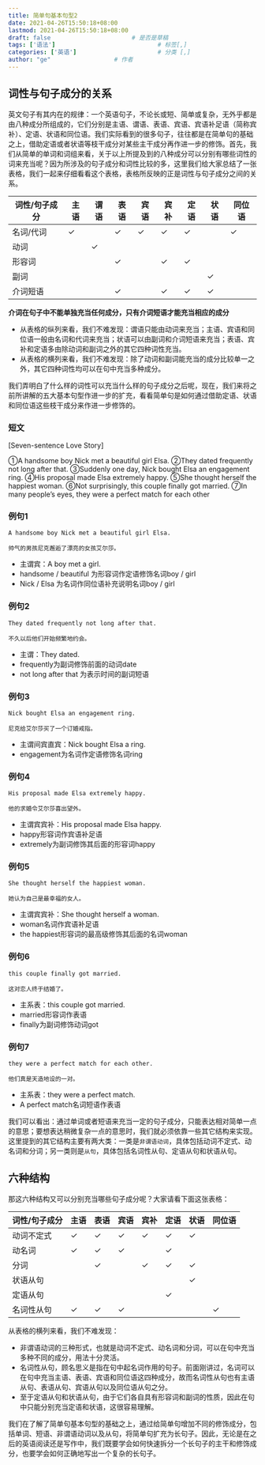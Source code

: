 ```yaml
---
title: 简单句基本句型2
date: 2021-04-26T15:50:18+08:00
lastmod: 2021-04-26T15:50:18+08:00
draft: false                       # 是否是草稿
tags: ['语法']                             # 标签[,]
categories: ['英语']                       # 分类 [,]
author: "ge"                  # 作者
---
```


## 词性与句子成分的关系
英文句子有其内在的规律：一个英语句子，不论长或短、简单或复杂，无外乎都是由八种成分所组成的，它们分别是主语、谓语、表语、宾语、宾语补足语（简称宾补）、定语、状语和同位语。我们实际看到的很多句子，往往都是在简单句的基础之上，借助定语或者状语等枝干成分对某些主干成分再作进一步的修饰。首先，我们从简单的单词和词组来看，关于以上所提及到的八种成分可以分别有哪些词性的词来充当呢？因为所涉及的句子成分和词性比较的多，这里我们给大家总结了一张表格，我们一起来仔细看看这个表格，表格所反映的正是词性与句子成分之间的关系。

| 词性/句子成分 | 主语 | 谓语 | 表语 | 宾语 | 宾补 | 定语 | 状语 | 同位语 |
| ------------- | ---- | ---- | ---- | ---- | ---- | ---- | ---- | ------ |
| 名词/代词     | ✓    |      | ✓    | ✓    | ✓    | ✓    |      | ✓      |
| 动词          |      | ✓    |      |      |      |      |      |        |
| 形容词        |      |      | ✓    |      | ✓    | ✓    |      |        |
| 副词          |      |      |      |      |      |      | ✓    |        |
| 介词短语      |      |      | ✓    |      | ✓    | ✓    | ✓    |        |

**介词在句子中不能单独充当任何成分，只有介词短语才能充当相应的成分**

- 从表格的纵列来看，我们不难发现：谓语只能由动词来充当；主语、宾语和同位语一般由名词和代词来充当；状语可以由副词和介词短语来充当；表语、宾补和定语多由除动词和副词之外的其它四种词性充当。
- 从表格的横列来看，我们不难发现：除了动词和副词能充当的成分比较单一之外，其它四种词性均可以在句中充当多种成分。

我们弄明白了什么样的词性可以充当什么样的句子成分之后呢，现在，我们来将之前所讲解的五大基本句型作进一步的扩充，看看简单句是如何通过借助定语、状语和同位语这些枝干成分来作进一步修饰的。
### 短文
[Seven-sentence Love Story]

①A handsome boy Nick met a beautiful girl Elsa. ②They dated frequently not long after that. ③Suddenly one day, Nick bought Elsa an engagement ring. ④His proposal made Elsa extremely happy. ⑤She thought herself the happiest woman. ⑥Not surprisingly, this couple finally got married. ⑦In many people’s eyes, they were a perfect match for each other

### 例句1

```
A handsome boy Nick met a beautiful girl Elsa. 

帅气的男孩尼克邂逅了漂亮的女孩艾尔莎。
```

- 主谓宾：A boy met a girl.  
- handsome / beautiful 为形容词作定语修饰名词boy / girl
- Nick / Elsa 为名词作同位语补充说明名词boy / girl 

### 例句2

```
They dated frequently not long after that. 

不久以后他们开始频繁地约会。
```

- 主谓：They dated.
- frequently为副词修饰前面的动词date
- not long after that 为表示时间的副词短语

### 例句3

```
Nick bought Elsa an engagement ring. 

尼克给艾尔莎买了一个订婚戒指。
```

- 主谓间宾直宾：Nick bought Elsa a ring.
- engagement为名词作定语修饰名词ring

### 例句4

```
His proposal made Elsa extremely happy. 

他的求婚令艾尔莎喜出望外。
```

- 主谓宾宾补：His proposal made Elsa happy.
- happy形容词作宾语补足语
- extremely为副词修饰其后面的形容词happy

### 例句5

```
She thought herself the happiest woman. 

她认为自己是最幸福的女人。
```

- 主谓宾宾补：She thought herself a woman.
- woman名词作宾语补足语
- the happiest形容词的最高级修饰其后面的名词woman

### 例句6

```
this couple finally got married. 

这对恋人终于结婚了。
```

- 主系表：this couple got married.
- married形容词作表语
- finally为副词修饰动词got

### 例句7

```
they were a perfect match for each other. 

他们真是天造地设的一对。
```

- 主系表：they were a perfect match.
- A perfect match名词短语作表语

我们可以看出：通过单词或者短语来充当一定的句子成分，只能表达相对简单一点的意思；要想表达稍微复杂一点的意思时，我们就必须依靠一些其它结构来实现。这里提到的其它结构主要有两大类：一类是`非谓语动词`，具体包括动词不定式、动名词和分词；另一类则是`从句`，具体包括名词性从句、定语从句和状语从句。
## 六种结构
那这六种结构又可以分别充当哪些句子成分呢？大家请看下面这张表格：

| 词性/句子成分 | 主语 | 表语 | 宾语 | 宾补 | 定语 | 状语 | 同位语 |
| ------------- | ---- | ---- | ---- | ---- | ---- | ---- | ------ |
| 动词不定式    | ✓    | ✓    | ✓    | ✓    | ✓    | ✓    |        |
| 动名词        | ✓    | ✓    | ✓    |      | ✓    |      |        |
| 分词          |      | ✓    |      | ✓    | ✓    | ✓    |        |
| 状语从句      |      |      |      |      |      | ✓    |        |
| 定语从句      |      |      |      |      | ✓    |      |        |
| 名词性从句    | ✓    | ✓    | ✓    |      |      |      | ✓      |

从表格的横列来看，我们不难发现：

- 非谓语动词的三种形式，也就是动词不定式、动名词和分词，可以在句中充当多种不同的成分，用法十分灵活。
- 名词性从句，顾名思义是指在句中起名词作用的句子。前面刚讲过，名词可以在句中充当主语、表语、宾语和同位语这四种成分，故而名词性从句也有主语从句、表语从句、宾语从句以及同位语从句之分。
- 至于定语从句和状语从句，由于它们各自具有形容词和副词的性质，因此在句中只能分别充当定语和状语，这很容易理解。

我们在了解了简单句基本句型的基础之上，通过给简单句增加不同的修饰成分，包括单词、短语、非谓语动词以及从句，将简单句扩充为长句子。因此，无论是在之后的英语阅读还是写作中，我们既要学会如何快速拆分一个长句子的主干和修饰成分，也要学会如何正确地写出一个复杂的长句子。